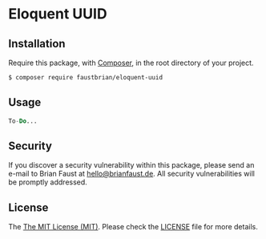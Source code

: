 # Eloquent UUID

## Installation

Require this package, with [Composer](https://getcomposer.org/), in the root directory of your project.

``` bash
$ composer require faustbrian/eloquent-uuid
```

## Usage

``` php
To-Do...
```

## Security

If you discover a security vulnerability within this package, please send an e-mail to Brian Faust at hello@brianfaust.de. All security vulnerabilities will be promptly addressed.

## License

The [The MIT License (MIT)](LICENSE). Please check the [LICENSE](LICENSE) file for more details.
